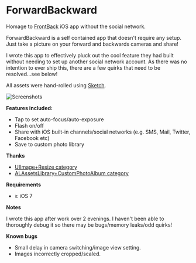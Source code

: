 ForwardBackward
===============

Homage to [FrontBack](http://www.frontback.me) iOS app without the social network.

ForwardBackward is a self contained app that doesn't require any setup. Just take a picture on your forward and backwards cameras and share!

I wrote this app to effectively pluck out the cool feature they had built without needing to set up another social network account. As there was no intention to ever ship this, there are a few quirks that need to be resolved...see below!

All assets were hand-rolled using [Sketch](http://www.bohemiancoding.com/sketch/).

![Screenshots](https://github.com/akramhussein/ForwardBackward/blob/master/Assets/screenshots.png?raw=true)

__Features included:__

* Tap to set auto-focus/auto-exposure
* Flash on/off
* Share with iOS built-in channels/social networks (e.g. SMS, Mail, Twitter, Facebook etc)
* Save to custom photo library

__Thanks__

* [UIImage+Resize category](http://vocaro.com/trevor/blog/2009/10/12/resize-a-uiimage-the-right-way/)
* [ALAssetsLibrary+CustomPhotoAlbum category](https://github.com/Kjuly/ALAssetsLibrary-CustomPhotoAlbum)

__Requirements__

* ≥ iOS 7

__Notes__

I wrote this app after work over 2 evenings. I haven't been able to thoroughly debug it so there may be bugs/memory leaks/odd quirks! 

__Known bugs__

* Small delay in camera switching/image view setting.
* Images incorrectly cropped/scaled.
